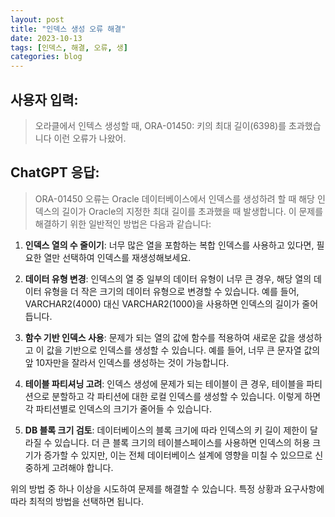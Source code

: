 ```yaml
---
layout: post
title: "인덱스 생성 오류 해결"
date: 2023-10-13
tags: [인덱스, 해결, 오류, 생]
categories: blog
---
```


## 사용자 입력:
> 오라클에서 인텍스 생성할 때, ORA-01450: 키의 최대 길이(6398)를 초과했습니다 이런 오류가 나왔어.

## ChatGPT 응답:
> ORA-01450 오류는 Oracle 데이터베이스에서 인덱스를 생성하려 할 때 해당 인덱스의 길이가 Oracle의 지정한 최대 길이를 초과했을 때 발생합니다. 이 문제를 해결하기 위한 일반적인 방법은 다음과 같습니다:

1. **인덱스 열의 수 줄이기**: 너무 많은 열을 포함하는 복합 인덱스를 사용하고 있다면, 필요한 열만 선택하여 인덱스를 재생성해보세요.

2. **데이터 유형 변경**: 인덱스의 열 중 일부의 데이터 유형이 너무 큰 경우, 해당 열의 데이터 유형을 더 작은 크기의 데이터 유형으로 변경할 수 있습니다. 예를 들어, VARCHAR2(4000) 대신 VARCHAR2(1000)을 사용하면 인덱스의 길이가 줄어듭니다.

3. **함수 기반 인덱스 사용**: 문제가 되는 열의 값에 함수를 적용하여 새로운 값을 생성하고 이 값을 기반으로 인덱스를 생성할 수 있습니다. 예를 들어, 너무 큰 문자열 값의 앞 10자만을 잘라서 인덱스를 생성하는 것이 가능합니다.

4. **테이블 파티셔닝 고려**: 인덱스 생성에 문제가 되는 테이블이 큰 경우, 테이블을 파티션으로 분할하고 각 파티션에 대한 로컬 인덱스를 생성할 수 있습니다. 이렇게 하면 각 파티션별로 인덱스의 크기가 줄어들 수 있습니다.

5. **DB 블록 크기 검토**: 데이터베이스의 블록 크기에 따라 인덱스의 키 길이 제한이 달라질 수 있습니다. 더 큰 블록 크기의 테이블스페이스를 사용하면 인덱스의 허용 크기가 증가할 수 있지만, 이는 전체 데이터베이스 설계에 영향을 미칠 수 있으므로 신중하게 고려해야 합니다.

위의 방법 중 하나 이상을 시도하여 문제를 해결할 수 있습니다. 특정 상황과 요구사항에 따라 최적의 방법을 선택하면 됩니다.

